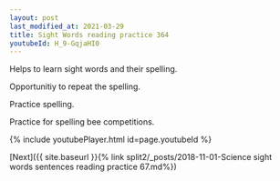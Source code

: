 ```yaml
---
layout: post
last_modified_at: 2021-03-29
title: Sight Words reading practice 364
youtubeId: H_9-GqjaHI0
---
```

 
 
Helps to learn sight words and their spelling.

Opportunitiy to repeat the spelling. 

Practice spelling. 
 
Practice for spelling bee competitions. 
 
{% include youtubePlayer.html id=page.youtubeId %}
 
 

[Next]({{ site.baseurl }}{% link  split2/_posts/2018-11-01-Science sight words sentences reading practice 67.md%})
 
